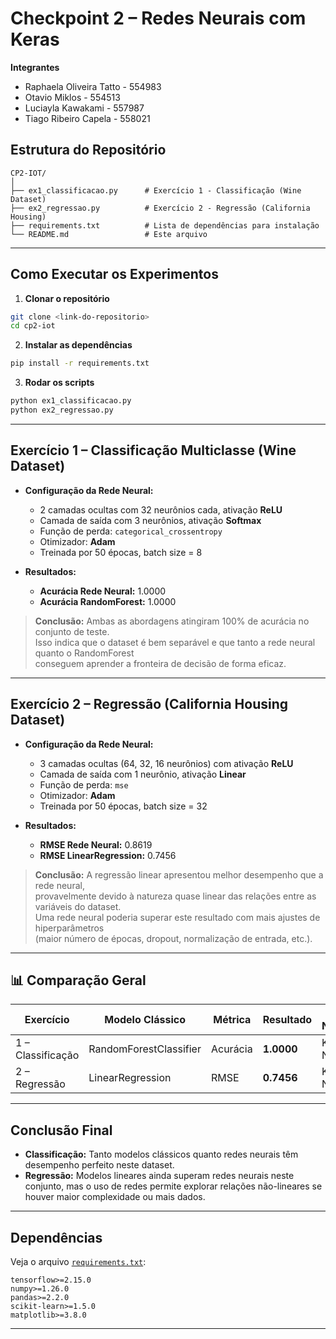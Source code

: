 #  Checkpoint 2 – Redes Neurais com Keras
  **Integrantes**
- Raphaela Oliveira Tatto - 554983
- Otavio Miklos - 554513
- Luciayla Kawakami - 557987
- Tiago Ribeiro Capela - 558021
##  Estrutura do Repositório

```
CP2-IOT/
│
├── ex1_classificacao.py      # Exercício 1 - Classificação (Wine Dataset)
├── ex2_regressao.py          # Exercício 2 - Regressão (California Housing)
├── requirements.txt          # Lista de dependências para instalação
└── README.md                 # Este arquivo
```

---

##  Como Executar os Experimentos

1. **Clonar o repositório**
```bash
git clone <link-do-repositorio>
cd cp2-iot
```

2. **Instalar as dependências**
```bash
pip install -r requirements.txt
```

3. **Rodar os scripts**
```bash
python ex1_classificacao.py
python ex2_regressao.py
```

---

##  Exercício 1 – Classificação Multiclasse (Wine Dataset)

- **Configuração da Rede Neural:**
  - 2 camadas ocultas com 32 neurônios cada, ativação **ReLU**
  - Camada de saída com 3 neurônios, ativação **Softmax**
  - Função de perda: `categorical_crossentropy`
  - Otimizador: **Adam**
  - Treinada por 50 épocas, batch size = 8

- **Resultados:**
  - **Acurácia Rede Neural:** 1.0000
  - **Acurácia RandomForest:** 1.0000

> **Conclusão:** Ambas as abordagens atingiram 100% de acurácia no conjunto de teste.  
> Isso indica que o dataset é bem separável e que tanto a rede neural quanto o RandomForest  
> conseguem aprender a fronteira de decisão de forma eficaz.

---

##  Exercício 2 – Regressão (California Housing Dataset)

- **Configuração da Rede Neural:**
  - 3 camadas ocultas (64, 32, 16 neurônios) com ativação **ReLU**
  - Camada de saída com 1 neurônio, ativação **Linear**
  - Função de perda: `mse`
  - Otimizador: **Adam**
  - Treinada por 50 épocas, batch size = 32

- **Resultados:**
  - **RMSE Rede Neural:** 0.8619
  - **RMSE LinearRegression:** 0.7456

> **Conclusão:** A regressão linear apresentou melhor desempenho que a rede neural,  
> provavelmente devido à natureza quase linear das relações entre as variáveis do dataset.  
> Uma rede neural poderia superar este resultado com mais ajustes de hiperparâmetros  
> (maior número de épocas, dropout, normalização de entrada, etc.).

---

## 📊 Comparação Geral

| Exercício | Modelo Clássico      | Métrica  | Resultado | Rede Neural | Resultado |
|----------|---------------------|---------|-----------|------------|-----------|
| 1 – Classificação | RandomForestClassifier | Acurácia | **1.0000** | Keras NN | **1.0000** |
| 2 – Regressão     | LinearRegression      | RMSE     | **0.7456** | Keras NN | 0.8619 |

---

##  Conclusão Final
- **Classificação:** Tanto modelos clássicos quanto redes neurais têm desempenho perfeito neste dataset.
- **Regressão:** Modelos lineares ainda superam redes neurais neste conjunto, mas o uso de redes permite explorar relações não-lineares se houver maior complexidade ou mais dados.

---

##  Dependências

Veja o arquivo [`requirements.txt`](./requirements.txt):

```
tensorflow>=2.15.0
numpy>=1.26.0
pandas>=2.2.0
scikit-learn>=1.5.0
matplotlib>=3.8.0
```

---

